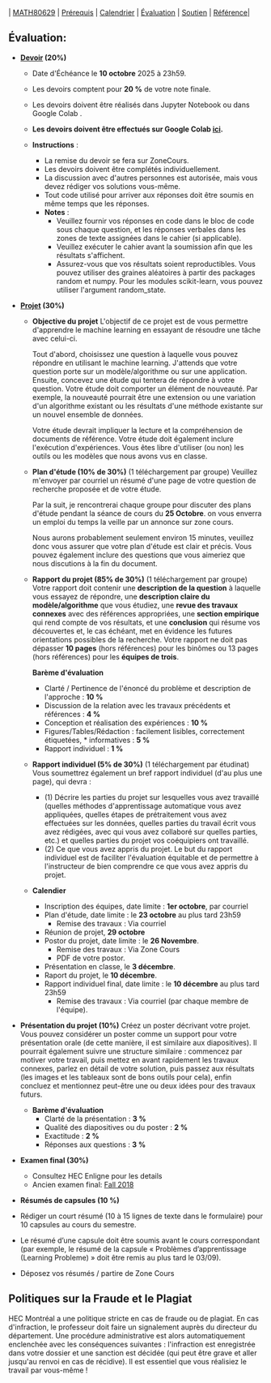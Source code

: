 | [MATH80629](main.md) | [Prérequis](prerequisition.md) | [Calendrier](session.md) | [Évaluation](evaluation.md) |  [Soutien](support.md) | [Référence](refrence.md)|

## Évaluation:



 - **[Devoir]() (20%)**
    - Date d'Échéance le **10 octobre** 2025 à 23h59.
    - Les devoirs comptent pour **20 %** de votre note finale.
    - Les devoirs doivent être réalisés dans Jupyter Notebook ou dans Google Colab .
    - **Les devoirs doivent être effectués sur Google Colab [ici](https://colab.research.google.com/drive/1JJ6NYQLq-QVm-Edwg9nNWlcPm9E3dppO?usp=sharing).**
    
    - **Instructions** :
        - La remise du devoir se fera sur ZoneCours.
        - Les devoirs doivent être complétés individuellement.
        - La discussion avec d'autres personnes est autorisée, mais vous devez rédiger vos solutions vous-même.
        - Tout code utilisé pour arriver aux réponses doit être soumis en même temps que les réponses.
        - **Notes** :
            - Veuillez fournir vos réponses en code dans le bloc de code sous chaque question, et les réponses verbales dans les zones de texte assignées dans le cahier (si applicable).
            - Veuillez exécuter le cahier avant la soumission afin que les résultats s'affichent.
            - Assurez-vous que vos résultats soient reproductibles. Vous pouvez utiliser des graines aléatoires à partir des packages random et numpy. Pour les modules scikit-learn, vous pouvez utiliser l'argument random_state.

 - **[Projet]() (30%)**
    - **Objective du projet**
        L'objectif de ce projet est de vous permettre d'apprendre le machine learning en essayant de résoudre une tâche avec celui-ci.

        Tout d'abord, choisissez une question à laquelle vous pouvez répondre en utilisant le machine learning. J'attends que votre question porte sur un modèle/algorithme ou sur une application. Ensuite, concevez une étude qui tentera de répondre à votre question. Votre étude doit comporter un élément de nouveauté. Par exemple, la nouveauté pourrait être une extension ou une variation d'un algorithme existant ou les résultats d'une méthode existante sur un nouvel ensemble de données.

        Votre étude devrait impliquer la lecture et la compréhension de documents de référence. Votre étude doit également inclure l'exécution d'expériences. Vous êtes libre d'utiliser (ou non) les outils ou les modèles que nous avons vus en classe.
    
     - **Plan d'étude (10% de 30%)** (1 téléchargement par groupe) 
        Veuillez m'envoyer par courriel un résumé d'une page de votre question de recherche proposée et de votre étude. 
        
        Par la suit, je rencontrerai chaque groupe pour discuter des plans d'étude pendant la séance de cours du **25 Octobre**. 
        on vous enverra un emploi du temps la veille par un annonce sur zone cours. 
        
        Nous aurons probablement seulement environ 15 minutes, veuillez donc vous assurer que votre plan d'étude est clair et précis. Vous pouvez également inclure des questions que vous aimeriez que nous discutions à la fin du document.

     - **Rapport du projet (85% de 30%)** (1 téléchargement par groupe) 
        Votre rapport doit contenir une **description de la question** à laquelle vous essayez de répondre, une **description claire du modèle/algorithme** que vous étudiez, une **revue des travaux connexes** avec des références appropriées, une **section empirique** qui rend compte de vos résultats, et une **conclusion** qui résume vos découvertes et, le cas échéant, met en évidence les futures orientations possibles de la recherche. 
        Votre rapport ne doit pas dépasser **10 pages** (hors références) pour les binômes ou 13 pages (hors références) pour les **équipes de trois**.
        
        **Barème d'évaluation**
         - Clarté / Pertinence de l'énoncé du problème et description de l'approche : **10 %**
         - Discussion de la relation avec les travaux précédents et références : **4 %**
         - Conception et réalisation des expériences : **10 %** 
         - Figures/Tables/Rédaction : facilement lisibles, correctement étiquetées, * informatives : **5 %**
         - Rapport individuel : **1 %**     
    
     - **Rapport individuel (5% de 30%)** (1 téléchargement par étudinat) 
        Vous soumettrez également un bref rapport individuel (d'au plus une page), qui devra : 
        - (1) Décrire les parties du projet sur lesquelles vous avez travaillé (quelles méthodes d'apprentissage automatique vous avez appliquées, quelles étapes de prétraitement vous avez effectuées sur les données, quelles parties du travail écrit vous avez rédigées, avec qui vous avez collaboré sur quelles parties, etc.) et quelles parties du projet vos coéquipiers ont travaillé. 
        - (2) Ce que vous avez appris du projet. Le but du rapport individuel est de faciliter l'évaluation équitable et de permettre à l'instructeur de bien comprendre ce que vous avez appris du projet.
    
     - **Calendier**
        - Inscription des équipes, date limite : **1er octobre**, par courriel
        - Plan d'étude, date limite : le **23 octobre**  au plus tard 23h59
            - Remise des travaux : Via courriel
        - Réunion de projet, **29 octobre**
        - Postor du projet, date limite : le **26 Novembre**. 
            - Remise des travaux : Via Zone Cours
            - PDF de votre postor.
        - Présentation en classe, le **3 décembre**.
        - Raport du projet, le **10 décembre**.
        - Rapport individuel final, date limite : le **10 décembre** au plus tard 23h59
            - Remise des travaux : Via courriel (par chaque membre de l'équipe).

 - **Présentation du projet  (10%)**
    Créez un poster décrivant votre projet. Vous pouvez considérer un poster comme un support pour votre présentation orale (de cette manière, il est similaire aux diapositives). Il pourrait également suivre une structure similaire : commencez par motiver votre travail, puis mettez en avant rapidement les travaux connexes, parlez en détail de votre solution, puis passez aux résultats (les images et les tableaux sont de bons outils pour cela), enfin concluez et mentionnez peut-être une ou deux idées pour des travaux futurs.
    - **Barème d'évaluation**
        - Clarté de la présentation : **3 %**
        - Qualité des diapositives ou du poster : **2 %**
        - Exactitude : **2 %**
        - Réponses aux questions : **3 %**

- **Examen final (30%)**
    - Consultez HEC Enligne pour les details
    - Ancien examen final: [Fall 2018](https://davoodwadi.github.io/exam_80629_A18.pdf)


- **Résumés de capsules (10 %)**
 - Rédiger un court résumé (10 à 15 lignes de texte dans le formulaire) pour 10 capsules au cours du semestre.
 - Le résumé d’une capsule doit être soumis avant le cours correspondant (par exemple, le résumé de la capsule « Problèmes d’apprentissage (Learning Probleme) » doit être remis au plus tard le 03/09).
- Déposez vos résumés / partire de Zone Cours
     
## Politiques sur la Fraude et le Plagiat

 HEC Montréal a une politique stricte en cas de fraude ou de plagiat. En cas d'infraction, le professeur doit faire un signalement auprès du directeur du département. Une procédure administrative est alors automatiquement enclenchée avec les conséquences suivantes : l'infraction est enregistrée dans votre dossier et une sanction est décidée (qui peut être grave et aller jusqu'au renvoi en cas de récidive). Il est essentiel que vous réalisiez le travail par vous-même !
